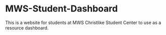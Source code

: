 # MWS-Student-Dashboard
This is a website for students at MWS Christlike Student Center to use as a resource dashboard.
